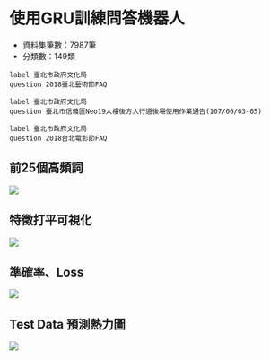 # 使用GRU訓練問答機器人

- 資料集筆數：7987筆
- 分類數：149類

```
label 臺北市政府文化局
question 2018臺北藝術節FAQ

label 臺北市政府文化局
question 臺北市信義區Neo19大樓後方人行道後場使用作業通告(107/06/03-05)

label 臺北市政府文化局
question 2018台北電影節FAQ
```

## 前25個高頻詞
![](https://i.imgur.com/pn3LnWc.png)

## 特徵打平可視化
![](https://i.imgur.com/J8tXvLN.jpg)

## 準確率、Loss
![](https://i.imgur.com/ZJo6ln2.png)

## Test Data 預測熱力圖
![](https://i.imgur.com/1k3KWDo.png)